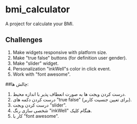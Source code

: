 # bmi_calculator

A project for calculate your BMI. 

## Challenges

1. Make widgets responsive with platform size. 
2. Make "true false" buttons (for definition user gender).
3. Make "slider" widget.
4. Personalization "inkWell"s color in click event.
5. Work with "font awesome".

##چالش ها:
 
1. درست کردن ویجت ها به صورت انعطاف پذیر با اندازه محیط.
2. درست کردن دکمه های "true false" (برای تعیین جنسیت کاربر).
3. درست کردن ویجت	 "slider".
4. شخصی سازی رنگ "inkWell" هنگام کلیک.
5. کار با "font awesome".
